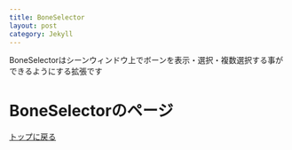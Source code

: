 ```yaml
---
title: BoneSelector
layout: post
category: Jekyll
---
```

BoneSelectorはシーンウィンドウ上でボーンを表示・選択・複数選択する事ができるようにする拡張です

# BoneSelectorのページ

[トップに戻る](/c-colloid.github.io/index.md)